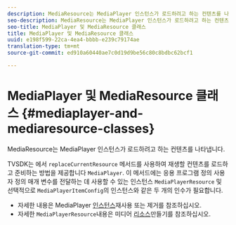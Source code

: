 ```yaml
---
description: MediaResource는 MediaPlayer 인스턴스가 로드하려고 하는 컨텐츠를 나타냅니다.
seo-description: MediaResource는 MediaPlayer 인스턴스가 로드하려고 하는 컨텐츠를 나타냅니다.
seo-title: MediaPlayer 및 MediaResource 클래스
title: MediaPlayer 및 MediaResource 클래스
uuid: e198f599-22ca-4ea4-bbbb-e239c79174ae
translation-type: tm+mt
source-git-commit: ed910a60440ae7c0d19d9be56c80c8bdbc62bcf1

---
```



# MediaPlayer 및 MediaResource 클래스 {#mediaplayer-and-mediaresource-classes}

MediaResource는 MediaPlayer 인스턴스가 로드하려고 하는 컨텐츠를 나타냅니다.

<!--<a id="section_431AB7221E0249BF949EC72EEB9B428A"></a>-->

TVSDK는 에서 `replaceCurrentResource` 메서드를 사용하여 재생할 컨텐츠를 로드하고 준비하는 방법을 제공합니다 `MediaPlayer`. 이 메서드에는 응용 프로그램 정의 사용자 정의 매개 변수를 전달하는 데 사용할 수 있는 인스턴스 `MediaPlayerResource` 및 선택적으로 `MediaPlayerItemConfig`의 인스턴스와 같은 두 개의 인수가 필요합니다.

* 자세한 내용은 MediaPlayer [인스턴스](../../../../tvsdk-3x-android-prog/android-3x-content-playback-options-android2/mediaplayerobjects-working-with/android-3x-mediaplayer-reuse-or-remove.md)재사용 또는 제거를 참조하십시오.
* 자세한 `MediaPlayerResource`내용은 미디어 [리소스](../../../../tvsdk-3x-android-prog/android-3x-content-playback-options-android2/mediaplayer-initialize-for-video/android-3x-media-resource-create.md)만들기를 참조하십시오.